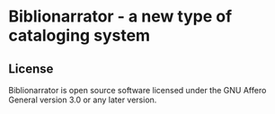 # Biblionarrator - a new type of cataloging system


## License

Biblionarrator is open source software licensed under the GNU Affero General version 3.0 or any later version.
